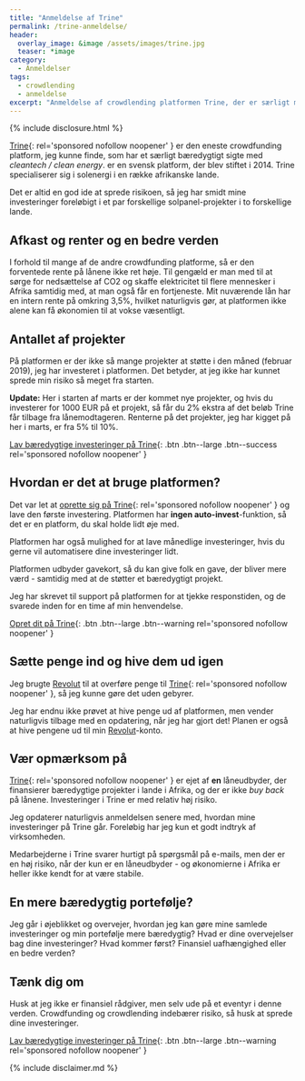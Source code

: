 ```yaml
---
title: "Anmeldelse af Trine"
permalink: /trine-anmeldelse/
header:
  overlay_image: &image /assets/images/trine.jpg
  teaser: *image  
category:
  - Anmeldelser
tags:
  - crowdlending
  - anmeldelse
excerpt: "Anmeldelse af crowdlending platformen Trine, der er særligt målrettet mod bæredygtige projekter."
---
```


{% include disclosure.html %}

[Trine](/go/trine/){: rel='sponsored nofollow noopener' } er den eneste crowdfunding platform, jeg kunne finde, som har et særligt bæredygtigt sigte med _cleantech / clean energy_.  er en svensk platform, der blev stiftet i 2014. Trine specialiserer sig i solenergi i en række afrikanske lande. 

Det er altid en god ide at sprede risikoen, så jeg har smidt mine investeringer foreløbigt i et par forskellige solpanel-projekter i to forskellige lande.

## Afkast og renter og en bedre verden

I forhold til mange af de andre crowdfunding platforme, så er den forventede rente på lånene ikke ret høje. Til gengæld er man med til at sørge for nedsættelse af CO2 og skaffe elektricitet til flere mennesker i Afrika samtidig med, at man også får en fortjeneste. Mit nuværende lån har en intern rente på omkring 3,5%, hvilket naturligvis gør, at platformen ikke alene kan få økonomien til at vokse væsentligt.

## Antallet af projekter

På platformen er der ikke så mange projekter at støtte i den måned (februar 2019), jeg har investeret i platformen. Det betyder, at jeg ikke har kunnet sprede min risiko så meget fra starten. 

**Update:** Her i starten af marts er der kommet nye projekter, og hvis du investerer for 1000 EUR på et projekt, så får du 2% ekstra af det beløb Trine får tilbage fra lånemodtageren. Renterne på det projekter, jeg har kigget på her i marts, er fra 5% til 10%.

[Lav bæredygtige investeringer på Trine](/go/trine/){: .btn .btn--large .btn--success rel='sponsored nofollow noopener' }

## Hvordan er det at bruge platformen?

Det var let at [oprette sig på Trine](/go/trine/){: rel='sponsored nofollow noopener' } og lave den første investering. Platformen har **ingen auto-invest**-funktion, så det er en platform, du skal holde lidt øje med. 

Platformen har også mulighed for at lave månedlige investeringer, hvis du gerne vil automatisere dine investeringer lidt.

Platformen udbyder gavekort, så du kan give folk en gave, der bliver mere værd - samtidig med at de støtter et bæredygtigt projekt.

Jeg har skrevet til support på platformen for at tjekke responstiden, og de svarede inden for en time af min henvendelse.

[Opret dit på Trine](/go/trine/){: .btn .btn--large .btn--warning rel='sponsored nofollow noopener' }

## Sætte penge ind og hive dem ud igen

Jeg brugte [Revolut](/revolut-anmeldelse/) til at overføre penge til [Trine](/go/trine/){: rel='sponsored nofollow noopener' }, så jeg kunne gøre det uden gebyrer.

Jeg har endnu ikke prøvet at hive penge ud af platformen, men vender naturligvis tilbage med en opdatering, når jeg har gjort det! Planen er også at hive pengene ud til min [Revolut](/revolut-anmeldelse/)-konto.

## Vær opmærksom på

[Trine](/go/trine/){: rel='sponsored nofollow noopener' } er ejet af **en** låneudbyder, der finansierer bæredygtige projekter i lande i Afrika, og der er ikke _buy back_ på lånene. Investeringer i Trine er med relativ høj risiko.

Jeg opdaterer naturligvis anmeldelsen senere med, hvordan mine investeringer på Trine går. Foreløbig har jeg kun et godt indtryk af virksomheden.

Medarbejderne i Trine svarer hurtigt på spørgsmål på e-mails, men der er en høj risiko, når der kun er en låneudbyder - og økonomierne i Afrika er heller ikke kendt for at være stabile.

## En mere bæredygtig portefølje?

Jeg går i øjeblikket og overvejer, hvordan jeg kan gøre mine samlede investeringer og min portefølje mere bæredygtig? Hvad er dine overvejelser bag dine investeringer? Hvad kommer først? Finansiel uafhængighed eller en bedre verden?

## Tænk dig om

Husk at jeg ikke er finansiel rådgiver, men selv ude på et eventyr i denne verden. Crowdfunding og crowdlending indebærer risiko, så husk at sprede dine investeringer.

[Lav bæredygtige investeringer på Trine](/go/trine/){: .btn .btn--large .btn--warning rel='sponsored nofollow noopener' }

{% include disclaimer.md %}
